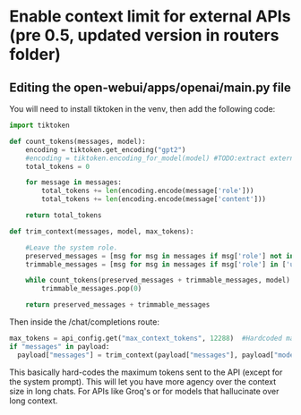 # Enable context limit for external APIs (pre 0.5, updated version in routers folder)

## Editing the open-webui/apps/openai/main.py file

You will need to install tiktoken in the venv, then add the following code:

```python
import tiktoken

def count_tokens(messages, model):
    encoding = tiktoken.get_encoding("gpt2")
    #encoding = tiktoken.encoding_for_model(model) #TODO:extract external model name??
    total_tokens = 0

    for message in messages:
        total_tokens += len(encoding.encode(message['role']))
        total_tokens += len(encoding.encode(message['content']))

    return total_tokens

def trim_context(messages, model, max_tokens):

    #Leave the system role.
    preserved_messages = [msg for msg in messages if msg['role'] not in ['user', 'assistant']]
    trimmable_messages = [msg for msg in messages if msg['role'] in ['user', 'assistant']]

    while count_tokens(preserved_messages + trimmable_messages, model) > max_tokens:
        trimmable_messages.pop(0)

    return preserved_messages + trimmable_messages

```

Then inside the /chat/completions route:

```python
max_tokens = api_config.get("max_context_tokens", 12288)  #Hardcoded max tokens.
if "messages" in payload:
  payload["messages"] = trim_context(payload["messages"], payload["model"], max_tokens)
```

This basically hard-codes the maximum tokens sent to the API (except for the system prompt). This will let you have more agency over the context size in long chats. For APIs like Groq's or for models that hallucinate over long context.
